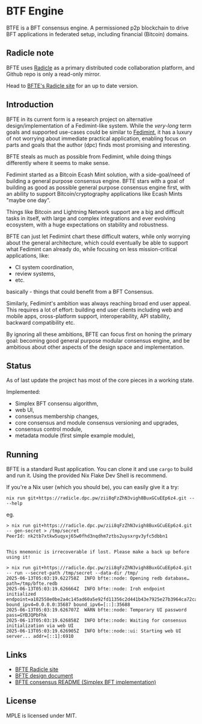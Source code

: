 # BTF Engine

BTFE is a BFT consensus engine. A permissioned p2p blockchain to
drive BFT applications in federated setup, including financial (Bitcoin) domains.


## Radicle note

BFTE uses [Radicle][radicle] as a primary distributed code collaboration platform,
and Github repo is only a read-only mirror.

Head to [BFTE's Radicle site][bfte-radicle] for an up to date version.

## Introduction

BFTE in its current form is a research project on alternative
design/implementation of a Fedimint-like system. While the *very-long*
term goals and supported use-cases could be similar to [Fedimint][fedimint],
it has a luxury of not worrying about immediate practical application,
enabling focus on parts and goals that the author (dpc)
finds most promising and interesting.

[fedimint]:  http://github.com/fedimint/fedimint

BFTE steals as much as possible from Fedimint, while doing things differently
where it seems to make sense.

Fedimint started as a Bitcoin Ecash Mint solution, with a side-goal/need
of building a general purpose consensus engine. BFTE stars with
a goal of building as good as possible general purpose consensus engine first, with
an ability to support Bitcoin/cryptography applications like Ecash Mints "maybe one
day".

Things like Bitcoin and Lightning Network support are a big and difficult tasks
in itself, with large and complex integrations and ever evolving ecosystem, with a huge
expectations on stability and robustness.

BFTE can just let Fedimint chart these difficult waters, while only
worrying about the general architecture, which could eventually be able to support
what Fedimint can already do, while focusing on less mission-critical applications,
like:

* CI system coordination,
* review systems,
* etc.

basically - things that could benefit from a BFT Consensus.

Similarly, Fedimint's ambition was always reaching broad end user appeal.
This requires a lot of effort: building end user clients including web and
mobile apps, cross-platform support, interoperability, API stability, backward
compatibility etc.

By ignoring all these ambitions, BFTE can focus first on honing the primary
goal: becoming good general purpose modular consensus engine, and be ambitious
about other aspects of the design space and implementation.

## Status

As of last update the project has most of the core pieces in a working state.

Implemented:

* Simplex BFT consensu algorithm,
* web UI,
* consensus membership changes,
* core consensus and module consensus versioning and upgrades,
* consensus control module,
* metadata module (first simple example module),

## Running

BFTE is a standard Rust application. You can clone it and use `cargo` to build
and run it. Using the provided Nix Flake Dev Shell is recommend.

If you're a Nix user (which you should be), you can easily give it a try:

```
nix run git+https://radicle.dpc.pw/zii8qFzZhN3vigh8BuxGCuEEp6z4.git -- --help
```

eg.

```
> nix run git+https://radicle.dpc.pw/zii8qFzZhN3vigh8BuxGCuEEp6z4.git -- gen-secret > /tmp/secret
PeerId: nk2tb7xtkw5uqyxj65w0fhd3nqdhm7ztbs2uysxrgv3yfc5dbbn1


This mnemonic is irrecoverable if lost. Please make a back up before using it!

> nix run git+https://radicle.dpc.pw/zii8qFzZhN3vigh8BuxGCuEEp6z4.git -- run --secret-path /tmp/secret --data-dir /tmp/
2025-06-13T05:03:19.622758Z  INFO bfte::node: Opening redb database… path=/tmp/bfte.redb
2025-06-13T05:03:19.626664Z  INFO bfte::node: Iroh endpoint initialized endpoint=a182558e0be2a4c145ad60a5e92fd11356c2d441b43e7925e27b3964ca72ca43 bound_ipv4=0.0.0.0:35687 bound_ipv6=[::]:35688
2025-06-13T05:03:19.626707Z  WARN bfte::node: Temporary UI password pass=GYBJQPbFhk
2025-06-13T05:03:19.626858Z  INFO bfte::node: Waiting for consensus initialization via web UI
2025-06-13T05:03:19.626905Z  INFO bfte::node::ui: Starting web UI server... addr=[::1]:6910
```

## Links

* [BFTE Radicle site][bfte-radicle]
* [BFTE design document](./README.design.md)
* [BFTE consensus README (Simplex BFT implementation)](/crates/consensus/README.md)

[radicle]: https://radicle.xyz
[bfte-radicle]: https://app.radicle.xyz/nodes/radicle.dpc.pw/rad:zii8qFzZhN3vigh8BuxGCuEEp6z4 

## License

MPLE is licensed under MIT.
